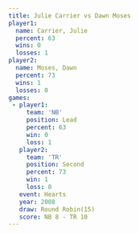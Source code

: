 ```yaml
---
title: Julie Carrier vs Dawn Moses
player1:              
  name: Carrier, Julie
  percent: 63         
  wins: 0             
  losses: 1           
player2:              
  name: Moses, Dawn   
  percent: 73         
  wins: 1             
  losses: 0           
games:
 - player1:        
     team: 'NB'    
     position: Lead
     percent: 63   
     win: 0        
     loss: 1       
   player2:          
     team: 'TR'      
     position: Second
     percent: 73     
     win: 1          
     loss: 0         
   event: Hearts        
   year: 2008           
   draw: Round Robin(15)
   score: NB 8 - TR 10  
---
```

